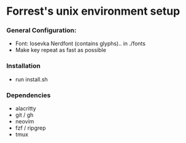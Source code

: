 # Forrest's unix environment setup

### General Configuration:

  - Font: Iosevka Nerdfont (contains glyphs).. in ./fonts
  - Make key repeat as fast as possible

### Installation

  - run install.sh

### Dependencies

  - alacritty
  - git / gh
  - neovim
  - fzf / ripgrep
  - tmux
